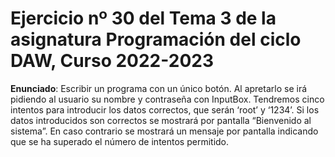 # Ejercicio nº 30 del Tema 3 de la asignatura Programación del ciclo DAW, Curso 2022-2023
**Enunciado**: Escribir un programa con un único botón. Al apretarlo se irá pidiendo al usuario su nombre y contraseña con InputBox.
Tendremos cinco intentos para introducir los datos correctos, que serán ‘root’ y ‘1234’.
Si los datos introducidos son correctos se mostrará por pantalla “Bienvenido al sistema”. En caso contrario se mostrará un mensaje por pantalla indicando que se ha superado el número de intentos permitido.
